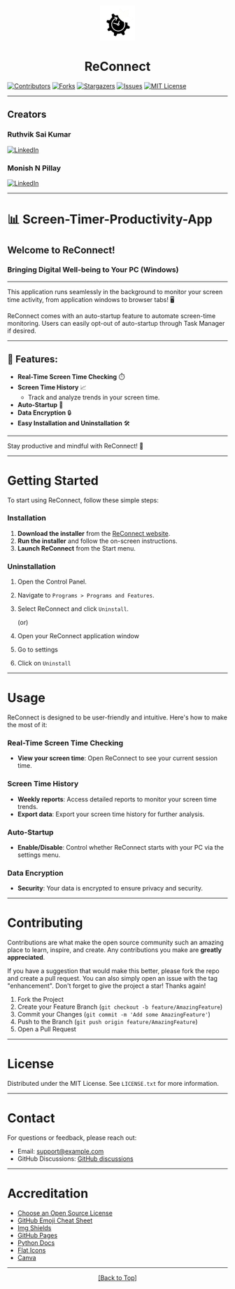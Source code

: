 <a name="top"></a>
<div align="center">
    <img src="assets/ReConnect Logo.png" alt="Logo" width="80" height="80">
    <h1>ReConnect</h1>
</div>


<!-- Shields -->
[![Contributors][contributors-shield]][contributors-url]
[![Forks][forks-shield]][forks-url]
[![Stargazers][stars-shield]][stars-url]
[![Issues][issues-shield]][issues-url]
[![MIT License][license-shield]][license-url]

---

## Creators

### Ruthvik Sai Kumar
[![LinkedIn][linkedin-shield]][linkedin-url-ruthvik]

### Monish N Pillay
[![LinkedIn][linkedin-shield]][linkedin-url-monish]

---

<!-- Shield URLs -->

# 📊 Screen-Timer-Productivity-App

## Welcome to ReConnect!
### Bringing Digital Well-being to Your PC (Windows)

---

This application runs seamlessly in the background to monitor your screen time activity, from application windows to browser tabs! 🖥️

ReConnect comes with an auto-startup feature to automate screen-time monitoring. Users can easily opt-out of auto-startup through Task Manager if desired.

---

## 🌟 Features:

- **Real-Time Screen Time Checking** ⏱️
- **Screen Time History** 📈
  - Track and analyze trends in your screen time.
- **Auto-Startup** 🔄
- **Data Encryption** 🔒
- **Easy Installation and Uninstallation** 🛠️

---

Stay productive and mindful with ReConnect! 🚀

---

# Getting Started

To start using ReConnect, follow these simple steps:

### Installation

1. **Download the installer** from the [ReConnect website](https://example.com).
2. **Run the installer** and follow the on-screen instructions.
3. **Launch ReConnect** from the Start menu.

### Uninstallation

1. Open the Control Panel.
2. Navigate to `Programs > Programs and Features`.
3. Select ReConnect and click `Uninstall`.

   (or)

1. Open your ReConnect application window
2. Go to settings
3. Click on `Uninstall`

---

# Usage

ReConnect is designed to be user-friendly and intuitive. Here's how to make the most of it:

### Real-Time Screen Time Checking

- **View your screen time**: Open ReConnect to see your current session time.

### Screen Time History

- **Weekly reports**: Access detailed reports to monitor your screen time trends.
- **Export data**: Export your screen time history for further analysis.

### Auto-Startup

- **Enable/Disable**: Control whether ReConnect starts with your PC via the settings menu.

### Data Encryption

- **Security**: Your data is encrypted to ensure privacy and security.

---

# Contributing

Contributions are what make the open source community such an amazing place to learn, inspire, and create. Any contributions you make are **greatly appreciated**.

If you have a suggestion that would make this better, please fork the repo and create a pull request. You can also simply open an issue with the tag "enhancement".
Don't forget to give the project a star! Thanks again!

1. Fork the Project
2. Create your Feature Branch (`git checkout -b feature/AmazingFeature`)
3. Commit your Changes (`git commit -m 'Add some AmazingFeature'`)
4. Push to the Branch (`git push origin feature/AmazingFeature`)
5. Open a Pull Request

---

# License

Distributed under the MIT License. See `LICENSE.txt` for more information.

---

# Contact

For questions or feedback, please reach out:

- Email: [support@example.com](mailto:reconnectdigiwellbeing@gmail.com)
- GitHub Discussions: [GitHub discussions](https://github.com/RuthvikSaiKumar/Screen-Timer-Productivity-App/discussions)

---

# Accreditation

- [Choose an Open Source License](https://choosealicense.com)
- [GitHub Emoji Cheat Sheet](https://www.webpagefx.com/tools/emoji-cheat-sheet)
- [Img Shields](https://shields.io)
- [GitHub Pages](https://pages.github.com)
- [Python Docs](https://pypi.org)
- [Flat Icons](https://www.flaticon.com)
- [Canva](https://www.canva.com)

---

<div align="center">
    <a align="center" href="#top">[Back to Top]</a>
</div>

[contributors-shield]: https://img.shields.io/github/contributors/RuthvikSaiKumar/Screen-Timer-Productivity-App.svg?style=for-the-badge
[contributors-url]: https://github.com/RuthvikSaiKumar/Screen-Timer-Productivity-App/graphs/contributors
[forks-shield]: https://img.shields.io/github/forks/RuthvikSaiKumar/Screen-Timer-Productivity-App.svg?style=for-the-badge
[forks-url]: https://github.com/RuthvikSaiKumar/Screen-Timer-Productivity-App/network/members
[stars-shield]: https://img.shields.io/github/stars/RuthvikSaiKumar/Screen-Timer-Productivity-App.svg?style=for-the-badge
[stars-url]: https://github.com/RuthvikSaiKumar/Screen-Timer-Productivity-App/stargazers
[issues-shield]: https://img.shields.io/github/issues/RuthvikSaiKumar/Screen-Timer-Productivity-App.svg?style=for-the-badge
[issues-url]: https://github.com/RuthvikSaiKumar/Screen-Timer-Productivity-App/issues
[license-shield]: https://img.shields.io/github/license/RuthvikSaiKumar/Screen-Timer-Productivity-App.svg?style=for-the-badge
[license-url]: https://github.com/RuthvikSaiKumar/Screen-Timer-Productivity-App/blob/master/LICENSE.txt
[linkedin-shield]: https://img.shields.io/badge/-LinkedIn-black.svg?style=for-the-badge&logo=linkedin&colorB=555
[linkedin-url-ruthvik]: https://www.linkedin.com/in/ruthvik-sai-300052291/
[linkedin-url-monish]: https://www.linkedin.com/in/monishnpillay/
